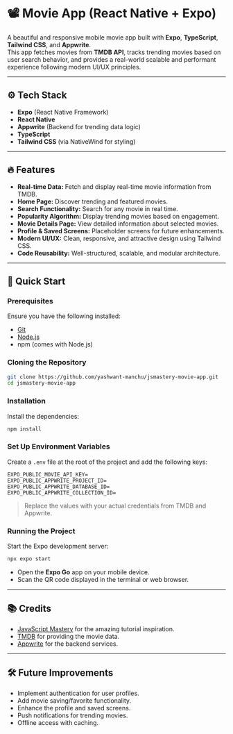 # 📽️ Movie App (React Native + Expo)

A beautiful and responsive mobile movie app built with **Expo**, **TypeScript**, **Tailwind CSS**, and **Appwrite**.  
This app fetches movies from **TMDB API**, tracks trending movies based on user search behavior, and provides a real-world scalable and performant experience following modern UI/UX principles.

---

## ⚙️ Tech Stack

- **Expo** (React Native Framework)
- **React Native**
- **Appwrite** (Backend for trending data logic)
- **TypeScript**
- **Tailwind CSS** (via NativeWind for styling)

---

## 🔥 Features

- **Real-time Data:** Fetch and display real-time movie information from TMDB.
- **Home Page:** Discover trending and featured movies.
- **Search Functionality:** Search for any movie in real time.
- **Popularity Algorithm:** Display trending movies based on engagement.
- **Movie Details Page:** View detailed information about selected movies.
- **Profile & Saved Screens:** Placeholder screens for future enhancements.
- **Modern UI/UX:** Clean, responsive, and attractive design using Tailwind CSS.
- **Code Reusability:** Well-structured, scalable, and modular architecture.

---

## 🚀 Quick Start

### Prerequisites

Ensure you have the following installed:

- [Git](https://git-scm.com/)
- [Node.js](https://nodejs.org/)
- npm (comes with Node.js)

### Cloning the Repository

```bash
git clone https://github.com/yashwant-manchu/jsmastery-movie-app.git
cd jsmastery-movie-app
```

### Installation

Install the dependencies:

```bash
npm install
```

### Set Up Environment Variables

Create a `.env` file at the root of the project and add the following keys:

```env
EXPO_PUBLIC_MOVIE_API_KEY=
EXPO_PUBLIC_APPWRITE_PROJECT_ID=
EXPO_PUBLIC_APPWRITE_DATABASE_ID=
EXPO_PUBLIC_APPWRITE_COLLECTION_ID=
```

> Replace the values with your actual credentials from TMDB and Appwrite.

### Running the Project

Start the Expo development server:

```bash
npx expo start
```

- Open the **Expo Go** app on your mobile device.
- Scan the QR code displayed in the terminal or web browser.

---

## 📚 Credits

- [JavaScript Mastery](https://www.jsmastery.pro/) for the amazing tutorial inspiration.
- [TMDB](https://www.themoviedb.org/) for providing the movie data.
- [Appwrite](https://appwrite.io/) for the backend services.

---

## 🛠️ Future Improvements

- Implement authentication for user profiles.
- Add movie saving/favorite functionality.
- Enhance the profile and saved screens.
- Push notifications for trending movies.
- Offline access with caching.
